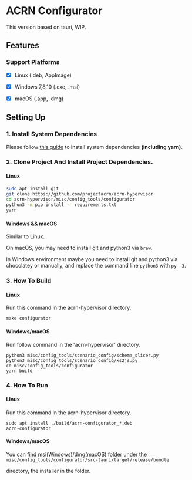# ACRN Configurator

This version based on tauri, WIP.

## Features

### Support Platforms

- [x] Linux (.deb, AppImage)
- [x] Windows 7,8,10 (.exe, .msi)
- [x] macOS (.app, .dmg)


## Setting Up

### 1. Install System Dependencies

Please follow [this guide](https://tauri.studio/docs/getting-started/prerequisites)
to install system dependencies **(including yarn)**.

### 2. Clone Project And Install Project Dependencies.

#### Linux

```bash
sudo apt install git
git clone https://github.com/projectacrn/acrn-hypervisor
cd acrn-hypervisor/misc/config_tools/configurator
python3 -m pip install -r requirements.txt
yarn
```

#### Windows && macOS

Similar to Linux.

On macOS, you may need to install git and python3 via `brew`.

In Windows environment maybe you need to install git and python3 via chocolatey or manually,
and replace the command line `python3` with `py -3`.

### 3. How To Build

#### Linux

Run this command in the acrn-hypervisor directory.

```shell
make configurator
```

#### Windows/macOS

Run follow command in the 'acrn-hypervisor' directory.

```shell
python3 misc/config_tools/scenario_config/schema_slicer.py
python3 misc/config_tools/scenario_config/xs2js.py
cd misc/config_tools/configurator
yarn build
```

### 4. How To Run

#### Linux

Run this command in the acrn-hypervisor directory.

```shell
sudo apt install ./build/acrn-configurator_*.deb
acrn-configurator
```

#### Windows/macOS

You can find msi(Windows)/dmg(macOS) folder under the
`misc/config_tools/configurator/src-tauri/target/release/bundle`

directory, the installer in the folder.
